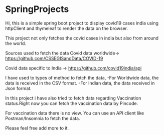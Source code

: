 # SpringProjects

Hi, this is a simple spring boot project to display covid19 cases india using httpClient and thymeleaf to render the data on the browser.

This project not only fetches the covid cases in india but also from around the world.

Sources used to fetch the data
Covid data worldwide-> https://github.com/CSSEGISandData/COVID-19

Covid data specific to India -> https://github.com/covid19india/api

I have used to types of method to fetch the data,
-For Worldwide data, the data is received in the CSV format.
-For Indian data, the data received in Json format.


In this project i have also tried to fetch data regarding Vaccination status.Right now you can fetch the vaccination data by Pincode.

For vaccination data there is no view. You can use an API client like Postman/Insomnia to fetch the data.

Please feel free add more to it.

